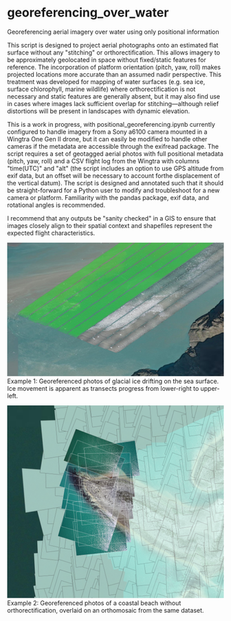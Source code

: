 # georeferencing_over_water
Georeferencing aerial imagery over water using only positional information 

This script is designed to project aerial photographs onto an estimated flat surface without any "stitching" or orthorectification. This allows imagery to be approximately geolocated in space without fixed/static features for reference. The incorporation of platform orientation (pitch, yaw, roll) makes projected locations more accurate than an assumed nadir perspective. This treatment was developed for mapping of water surfaces (e.g. sea ice, surface chlorophyll, marine wildlife) where orthorectification is not necessary and static features are generally absent, but it may also find use in cases where images lack sufficient overlap for stitching—although relief distortions will be present in landscapes with dynamic elevation.

This is a work in progress, with positional_georeferencing.ipynb currently configured to handle imagery from a Sony a6100 camera mounted in a Wingtra One Gen II drone, but it can easily be modified to handle other cameras if the metadata are accessible through the exifread package. The script requires a set of geotagged aerial photos with full positional metadata (pitch, yaw, roll) and a CSV flight log from the Wingtra with columns "time(UTC)" and "alt" (the script includes an option to use GPS altitude from exif data, but an offset will be necessary to account forthe displacement of the vertical datum). The script is designed and annotated such that it should be straight-forward for a Python user to modify and troubleshoot for a new camera or platform. Familiarity with the pandas package, exif data, and rotational angles is recommended. 

I recommend that any outputs be "sanity checked" in a GIS to ensure that images closely align to their spatial context and shapefiles represent the expected flight characteristics.

![screenshot of georeferenced images and shapefile of footprints](https://github.com/gl7176/georeferencing_over_water/blob/main/ss.jpg)
Example 1: Georeferenced photos of glacial ice drifting on the sea surface. Ice movement is apparent as transects progress from lower-right to upper-left.

![screenshot of another georeferenced images and shapefile of footprints](https://github.com/gl7176/georeferencing_over_water/blob/main/ss2.png)
Example 2: Georeferenced photos of a coastal beach without orthorectification, overlaid on an orthomosaic from the same dataset.
